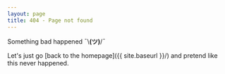 ```yaml
---
layout: page
title: 404 - Page not found
---
```


Something bad happened ¯\\__(ツ)__/¯

Let's just go [back to the homepage]({{ site.baseurl }}/) and pretend like this never happened.

